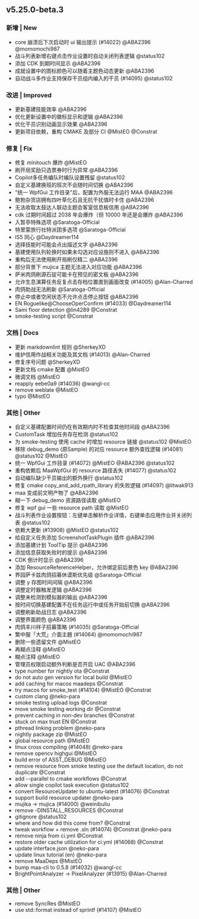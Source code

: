 ## v5.25.0-beta.3

### 新增 | New

* core 崩溃后下次启动时 ui 输出提示 (#14022) @ABA2396 @momomochi987
* 战斗列表新增右键点击作业设置时自动关闭列表逻辑 @status102
* 添加 CDK 到期时间显示 @ABA2396
* 成就设置中的图标颜色可以随着主题色动态更新 @ABA2396
* 自动战斗多作业支持保存干员组内编入的干员 (#14095) @status102

### 改进 | Improved

* 更新基建技能效率 @ABA2396
* 优化更新设置中的徽标显示和逻辑 @ABA2396
* 优化干员识别动画显示效果 @ABA2396
* 更新项目依赖，重构 CMAKE 及部分 CI @MistEO @Constrat

### 修复 | Fix

* 修复 minitouch 爆炸 @MistEO
* 刷开局奖励只选票券时行为异常 @ABA2396
* Copilot多任务编队时编队设置残留 @status102
* 自定义基建换班的班次不会随时间切换 @ABA2396
* "统一 WpfGui 工作目录"后，配置为外服无法运行 MAA @ABA2396
* 鲍勃杂货店拥有四叶草化石且无抗干扰值时卡住 @ABA2396
* 无法收取太鼓达人联动主题会客室信息板信用 @ABA2396
* cdk 过期时间超过 2038 年会爆炸（但 10000 年还是会爆炸 @ABA2396
* 入暂亭特殊选项 @Saratoga-Official
* 特里蒙旅行社特派团多选项 @Saratoga-Official
* IS5 同心 @Daydreamer114
* 选择技能时可能会点出描述文字 @ABA2396
* 基建使用队列轮换时如果未勾选对应设施则不进入 @ABA2396
* 重构后无法使用刷开局刷仅精二 @ABA2396
* 部分背景下 mujica 主题无法进入对应功能 @ABA2396
* 萨米肉鸽刷源石锭可能卡在预见的密文板 @ABA2396
* 允许生息演算任务反复点击存档位置直到画面改变 (#14005) @Alan-Charred
* 肉鸽助战无法刷新 @Saratoga-Official
* 停止中或者空闲状态不允许点击停止按钮 @ABA2396
* EN Roguelike@ChooseOperConfirm (#14033) @Daydreamer114
* Sami floor detection @lin4289 @Constrat
* smoke-testing script @Constrat

### 文档 | Docs

* 更新 markdownlint 规则 @SherkeyXD
* 维护信用作战相关功能及其文档 (#14013) @Alan-Charred
* 修复序号问题 @SherkeyXD
* 更新文档 cmake 配置 @MistEO
* 微调文档 @MistEO
* reapply eebe0a9 (#14036) @wangl-cc
* remove weblate @MistEO
* typo @MistEO

### 其他 | Other

* 自定义基建配置时间仍在有效期内时不检查其他时间段 @ABA2396
* CustomTask 增加任务存在检测 @status102
* 为 smoke-testing 使用 cache 时增加 resource 链接 @status102 @MistEO
* 移除 debug_demo (原Sample) 的对应 resource 额外查找逻辑 (#14081) @status102 @MistEO
* 统一 WpfGui 工作目录 (#14072) @MistEO @ABA2396 @status102
* 重构依赖后 MaaWpfGui 的 resource 路径丢失 (#14077) @status102
* 自动编队缺少干员输出的额外换行 @status102
* 修复 cmake copy_and_add_rpath_library 的失败逻辑 (#14097) @litwak913
* maa 变成前文明产物了 @ABA2396
* 糊一下 debug_demo 资源路径读取 @MistEO
* 修复 wpf gui 一些 resource path 读取 @MistEO
* 战斗列表作业设置按钮：左键单击解析作业详情，右键单击应用作业并关闭列表 @status102
* 依赖大更新 (#13908) @MistEO @status102
* 给自定义任务添加 ScreenshotTaskPlugin 插件 @ABA2396
* 添加基建计划 ToolTip 提示 @ABA2396
* 添加信息获取失败时的提示 @ABA2396
* CDK 倒计时显示 @ABA2396
* 添加 ResourceReferenceHelper，允许绑定前后景色 key @ABA2396
* 界园萨卡兹肉鸽招募休谟斯优先级 @Saratoga-Official
* 调整 y 存图时间间隔 @ABA2396
* 调整定时器触发逻辑 @ABA2396
* 调整未检测到模拟器的输出 @ABA2396
* 按时间切换基建配置不在任务运行中或任务开始前切换 @ABA2396
* 调整刷新助战日志 @ABA2396
* 调整界面颜色 @ABA2396
* 肉鸽丰川祥子招募策略 (#14035) @Saratoga-Official
* 繁中服「大荒」介面主題 (#14064) @momomochi987
* 删除一些遗留文件 @MistEO
* 再糊点注释 @MistEO
* 糊点注释 @MistEO
* 管理员权限启动额外判断是否开启 UAC @ABA2396
* type number for nightly ota @Constrat
* do not auto gen version for local build @MistEO
* add caching for macos maadeps @Constrat
* try macos for smoke_test (#14104) @MistEO @Constrat
* custom clang @neko-para
* smoke testing upload logs @Constrat
* move smoke testing working dir @Constrat
* prevent caching in non-dev branches @Constrat
* stuck on max trust EN @Constrat
* pthread linking problem @neko-para
* nightly package zip @MistEO
* global resource path @MistEO
* linux cross compiling (#14048) @neko-para
* remove opencv highgui @MistEO
* build error of ASST_DEBUG @MistEO
* remove resource from smoke testing use the default location, do not duplicate @Constrat
* add --parallel to cmake workflows @Constrat
* allow single copilot task execution @status102
* convert ResourceUpdater to ubuntu-latest (#14076) @Constrat
* support build resource updater @neko-para
* mujika -> mujica (#14000) @weinibuliu
* remove -DINSTALL_RESOURCES @Constrat
* gitignore @status102
* where and how did this come from? @Constrat
* tweak workflow + remove .sln (#14074) @Constrat @neko-para
* remove ninja from ci.yml @Constrat
* restore older cache utilization for ci.yml (#14068) @Constrat
* update interface.json @neko-para
* update linux tutorial (en) @neko-para
* remove MaaDeps @MistEO
* bump maa-cli to 0.5.8 (#14032) @wangl-cc
* BrightPointAnalyzer -> PixelAnalyzer (#13915) @Alan-Charred

### 其他 | Other

* remove SyncRes @MistEO
* use std::format instead of sprintf (#14107) @MistEO
